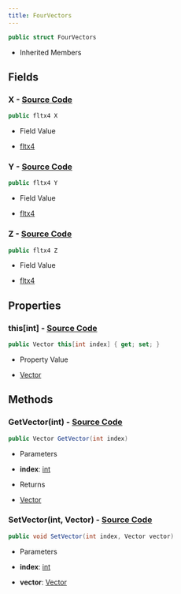```yaml
---
title: FourVectors
---
```


```csharp
public struct FourVectors
```

- Inherited Members

## Fields

### **X** - [Source Code](https://github.com/swiftly-solution/swiftlys2/blob/main/managed/src/SwiftlyS2.Shared/Natives/Structs/FourVectors.cs#L9)

```csharp
public fltx4 X
```

- Field Value

- [fltx4](/docs/api/shared/natives/fltx4)

### **Y** - [Source Code](https://github.com/swiftly-solution/swiftlys2/blob/main/managed/src/SwiftlyS2.Shared/Natives/Structs/FourVectors.cs#L12)

```csharp
public fltx4 Y
```

- Field Value

- [fltx4](/docs/api/shared/natives/fltx4)

### **Z** - [Source Code](https://github.com/swiftly-solution/swiftlys2/blob/main/managed/src/SwiftlyS2.Shared/Natives/Structs/FourVectors.cs#L15)

```csharp
public fltx4 Z
```

- Field Value

- [fltx4](/docs/api/shared/natives/fltx4)

## Properties

### **this[int]** - [Source Code](https://github.com/swiftly-solution/swiftlys2/blob/main/managed/src/SwiftlyS2.Shared/Natives/Structs/FourVectors.cs#L27)

```csharp
public Vector this[int index] { get; set; }
```

- Property Value

- [Vector](/docs/api/shared/natives/vector)

## Methods

### **GetVector(int)** - [Source Code](https://github.com/swiftly-solution/swiftlys2/blob/main/managed/src/SwiftlyS2.Shared/Natives/Structs/FourVectors.cs#L17)

```csharp
public Vector GetVector(int index)
```

- Parameters

- **index**: [int](https://learn.microsoft.com/dotnet/api/system.int32)

- Returns

- [Vector](/docs/api/shared/natives/vector)

### **SetVector(int, Vector)** - [Source Code](https://github.com/swiftly-solution/swiftlys2/blob/main/managed/src/SwiftlyS2.Shared/Natives/Structs/FourVectors.cs#L21)

```csharp
public void SetVector(int index, Vector vector)
```

- Parameters

- **index**: [int](https://learn.microsoft.com/dotnet/api/system.int32)
- **vector**: [Vector](/docs/api/shared/natives/vector)

